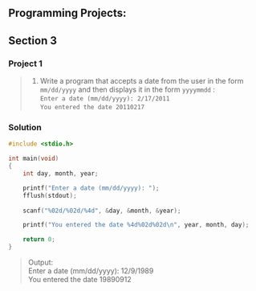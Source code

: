 ## Programming Projects:

## Section 3

### Project 1
> 1. Write a program that accepts a date from the user in the form `mm/dd/yyyy` and then displays it in the form `yyyymmdd` : <br>
> `Enter a date (mm/dd/yyyy): 2/17/2011` <br>
> `You entered the date 20110217`

### Solution

```c++
#include <stdio.h>

int main(void)
{
    int day, month, year;

    printf("Enter a date (mm/dd/yyyy): ");
    fflush(stdout);
    
    scanf("%02d/%02d/%4d", &day, &month, &year);

    printf("You entered the date %4d%02d%02d\n", year, month, day);

    return 0;
}
```
> Output: <br>
> Enter a date (mm/dd/yyyy): 12/9/1989 <br>
> You entered the date 19890912 <br>